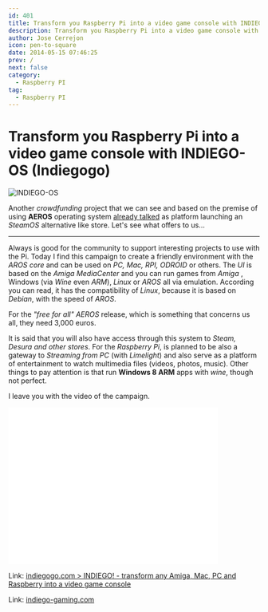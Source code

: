 ```yaml
---
id: 401
title: Transform you Raspberry Pi into a video game console with INDIEGO-OS (Indiegogo)
description: Transform you Raspberry Pi into a video game console with INDIEGO-OS (Indiegogo)
author: Jose Cerrejon
icon: pen-to-square
date: 2014-05-15 07:46:25
prev: /
next: false
category:
  - Raspberry PI
tag:
  - Raspberry PI
---
```


# Transform you Raspberry Pi into a video game console with INDIEGO-OS (Indiegogo)

![INDIEGO-OS](/images/2014/05/indieos_appstore.jpg)

Another *crowdfunding* project that we can see and based on the premise of using **AEROS** operating system [already talked]( /post.php?id=202) as platform launching an *SteamOS* alternative like store. Let's see what offers to us...

- - -
Always is good for the community to support interesting projects to use with the Pi. Today I find this campaign to create a friendly environment with the *AROS core* and can be used on *PC, Mac, RPI, ODROID* or others. The *UI* is based on the *Amiga MediaCenter* and you can run games from *Amiga* , Windows (via *Wine* even *ARM*), *Linux* or *AROS* all via emulation. According you can read, it has the compatibility of *Linux*, because it is based on *Debian*, with the speed of *AROS*.

For the *"free for all" AEROS* release, which is something that concerns us all, they need 3,000 euros.

It is said that you will also have access through this system to *Steam, Desura and other stores*. For the *Raspberry Pi*, is planned to be also a gateway to *Streaming from PC* (with *Limelight*) and also serve as a platform of entertainment to watch multimedia files (videos, photos, music). Other things to pay attention is that run **Windows 8 ARM** apps with *wine*, though not perfect.

I leave you with the video of the campaign.

<iframe width="420" height="315" src="//www.youtube.com/embed/3Isc_6hSCJg" frameborder="0" allowfullscreen></iframe>

Link: [indiegogo.com > INDIEGO! - transform any Amiga, Mac, PC and Raspberry into a video game console](https://www.indiegogo.com/projects/indiego-transform-any-amiga-mac-pc-and-raspberry-into-a-video-game-console/x/4152104)

Link: [indiego-gaming.com](http://www.indiego-gaming.com)
